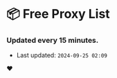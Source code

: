 # :package: Free Proxy List
### Updated every 15 minutes.

- Last updated: `2024-09-25 02:09`

:heart:

